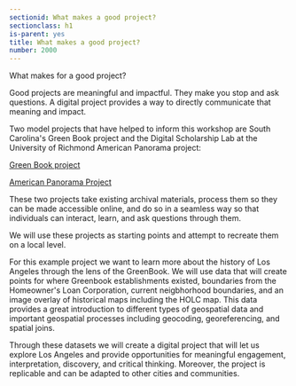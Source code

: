 ```yaml
---
sectionid: What makes a good project? 
sectionclass: h1
is-parent: yes
title: What makes a good project?
number: 2000
---
```


What makes for a good project? 

Good projects are meaningful and impactful. They make you stop and ask questions. A digital project provides a way to directly communicate that meaning and impact.

Two model projects that have helped to inform this workshop are South Carolina's Green Book project and the Digital Scholarship Lab at the University of Richmond American Panorama project:

[Green Book project](https://delphi.tcl.sc.edu/library/digital/collections/greenbook.html)

[American Panorama Project](https://dsl.richmond.edu/panorama/)

These two projects take existing archival materials, process them so they can be made accessible online, and do so in a seamless way so that individuals can interact, learn, and ask questions through them. 

We will use these projects as starting points and attempt to recreate them on a local level.

For this example project we want to learn more about the history of Los Angeles through the lens of the GreenBook. We will use data that will create points for where Greenbook establishments existed, boundaries from the Homeowner's Loan Corporation, current neigbhorhood boundaries, and an image overlay of historical maps including the HOLC map. This data provides a great introduction to different types of geospatial data and important geospatial processes including geocoding, georeferencing, and spatial joins. 

Through these datasets we will create a digital project that will let us explore Los Angeles and provide opportunities for meaningful engagement, interpretation, discovery, and critical thinking. Moreover, the project is replicable and can be adapted to other cities and communities. 
